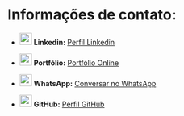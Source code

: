 # Informações de contato:

- [<img src="https://img.icons8.com/color/48/000000/linkedin.png" width="24"/>](https://www.linkedin.com/in/jjhon/) **Linkedin:** [Perfil Linkedin](https://www.linkedin.com/in/jjhon/)
  
- [<img src="https://img.icons8.com/color/48/000000/portfolio.png" width="24"/>](https://jhonjhon95.github.io/portfolio-site/) **Portfólio:** [Portfólio Online](https://jhonjhon95.github.io/portfolio-site/)
  
- [<img src="https://img.icons8.com/color/48/000000/whatsapp--v2.png" width="24"/>](https://api.whatsapp.com/send?phone=5566997218952) **WhatsApp:** [Conversar no WhatsApp](https://api.whatsapp.com/send?phone=5566997218952)
  
- [<img src="https://img.icons8.com/ios-glyphs/30/000000/github.png" width="24"/>](https://github.com/jhonjhon95) **GitHub:** [Perfil GitHub](https://github.com/jhonjhon95)


